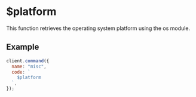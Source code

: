 # $platform

This function retrieves the operating system platform using the os module.

## Example

```js
client.command({
  name: "misc",
  code: `
    $platform
  `,
});
```
